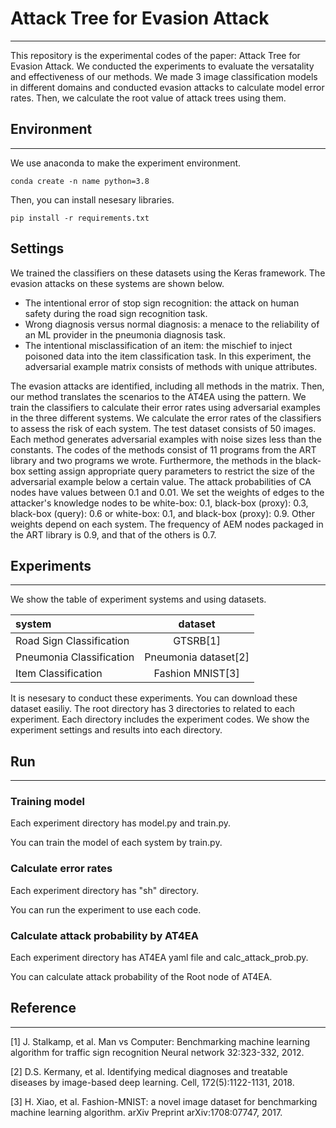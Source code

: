 # Attack Tree for Evasion Attack
- - -
This repository is the experimental codes of the paper: Attack Tree for Evasion Attack.
We conducted the experiments to evaluate the versatality and effectiveness of our methods.
We made 3 image classification models in different domains and conducted evasion attacks to calculate model error rates.
Then, we calculate the root value of attack trees using them.


## Environment
- - -
We use anaconda to make the experiment environment.
```
conda create -n name python=3.8
```
Then, you can install nesesary libraries.
```
pip install -r requirements.txt
```

## Settings
We trained the classifiers on these datasets using the Keras framework.
The evasion attacks on these systems are shown below.
- The intentional error of stop sign recognition: the attack on human safety during the road sign recognition task.
- Wrong diagnosis versus normal diagnosis: a menace to the reliability of an ML provider in the pneumonia diagnosis task.
- The intentional misclassification of an item: the mischief to inject poisoned data into the item classification task.
In this experiment, the adversarial example matrix consists of methods with unique attributes.

The evasion attacks are identified, including all methods in the matrix.
Then, our method translates the scenarios to the AT4EA using the pattern.
We train the classifiers to calculate their error rates using adversarial examples in the three different systems.
We calculate the error rates of the classifiers to assess the risk of each system.
The test dataset consists of 50 images.
Each method generates adversarial examples with noise sizes less than the constants.
The codes of the methods consist of 11 programs from the ART library and two programs we wrote.
Furthermore, the methods in the black-box setting assign appropriate query parameters to restrict the size of the adversarial example below a certain value.
The attack probabilities of CA nodes have values between 0.1 and 0.01.
We set the weights of edges to the attacker's knowledge nodes to be white-box: 0.1, black-box (proxy): 0.3, black-box (query): 0.6 or white-box: 0.1, and black-box (proxy): 0.9.
Other weights depend on each system.
The frequency of AEM nodes packaged in the ART library is 0.9, and that of the others is 0.7.



## Experiments
- - -
We show the table of experiment systems and using datasets.

| system                    | dataset               |
|:--------------------------|:---------------------:|
| Road Sign Classification  | GTSRB[1]              |
| Pneumonia Classification  | Pneumonia dataset[2]  |
| Item Classification       | Fashion MNIST[3]      |

It is nesesary to conduct these experiments.
You can download these dataset easiliy.
The root directory has 3 directories to related to each experiment.
Each directory includes the experiment codes.
We show the experiment settings and results into each directory.


## Run
- - -
### Training model
Each experiment directory has model.py and train.py.

You can train the model of each system by train.py.

### Calculate error rates
Each experiment directory has "sh" directory.

You can run the experiment to use each code.

### Calculate attack probability by AT4EA
Each experiment directory has AT4EA yaml file and calc_attack_prob.py.

You can calculate attack probability of the Root node of AT4EA.

## Reference
- - -
[1] J. Stalkamp, et al. Man vs Computer: Benchmarking machine learning algorithm for traffic sign recognition Neural network 32:323-332, 2012.

[2] D.S. Kermany, et al. Identifying medical diagnoses and treatable diseases by image-based deep learning. Cell, 172(5):1122-1131, 2018.

[3] H. Xiao, et al. Fashion-MNIST: a novel image dataset for benchmarking machine learning algorithm. arXiv Preprint arXiv:1708:07747, 2017.


